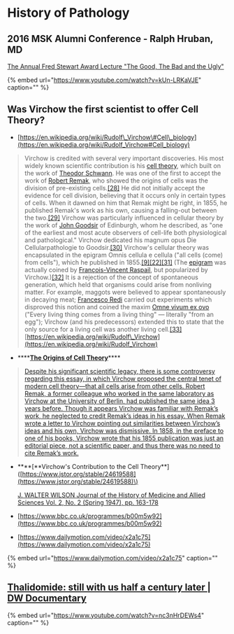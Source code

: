 # History of Pathology

## **2016 MSK Alumni Conference - Ralph Hruban, MD**

[The Annual Fred Stewart Award Lecture "The Good, The Bad and the Ugly"](https://www.youtube.com/watch?v=kUn-LRKaVJE)

{% embed url="https://www.youtube.com/watch?v=kUn-LRKaVJE" caption="" %}

## Was Virchow the first scientist to offer Cell Theory?

* [https://en.wikipedia.org/wiki/Rudolf\_Virchow\#Cell\_biology](https://en.wikipedia.org/wiki/Rudolf_Virchow#Cell_biology)

> Virchow is credited with several very important discoveries. His most widely known scientific contribution is his [cell theory](https://en.wikipedia.org/wiki/Cell_theory), which built on the work of [Theodor Schwann](https://en.wikipedia.org/wiki/Theodor_Schwann). He was one of the first to accept the work of [Robert Remak](https://en.wikipedia.org/wiki/Robert_Remak), who showed the origins of cells was the division of pre-existing cells.[\[28\]](https://en.wikipedia.org/wiki/Rudolf_Virchow#cite_note-28) He did not initially accept the evidence for cell division, believing that it occurs only in certain types of cells. When it dawned on him that Remak might be right, in 1855, he published Remak's work as his own, causing a falling-out between the two.[\[29\]](https://en.wikipedia.org/wiki/Rudolf_Virchow#cite_note-BBC-29) Virchow was particularly influenced in cellular theory by the work of [John Goodsir](https://en.wikipedia.org/wiki/John_Goodsir) of Edinburgh, whom he described, as "one of the earliest and most acute observers of cell-life both physiological and pathological." Virchow dedicated his magnum opus Die Cellularpathologie to Goodsir.[\[30\]](https://en.wikipedia.org/wiki/Rudolf_Virchow#cite_note-30) Virchow's cellular theory was encapsulated in the epigram Omnis cellula e cellula \("all cells \(come\) from cells"\), which he published in 1855.[\[9\]](https://en.wikipedia.org/wiki/Rudolf_Virchow#cite_note-kuiper-9)[\[22\]](https://en.wikipedia.org/wiki/Rudolf_Virchow#cite_note-Bagot2008-22)[\[31\]](https://en.wikipedia.org/wiki/Rudolf_Virchow#cite_note-31) \(The [epigram](https://en.wikipedia.org/wiki/Epigram) was actually coined by [François-Vincent Raspail](https://en.wikipedia.org/wiki/Fran%C3%A7ois-Vincent_Raspail), but popularized by Virchow.\)[\[32\]](https://en.wikipedia.org/wiki/Rudolf_Virchow#cite_note-pmid16810425-32) It is a rejection of the concept of spontaneous generation, which held that organisms could arise from nonliving matter. For example, maggots were believed to appear spontaneously in decaying meat; [Francesco Redi](https://en.wikipedia.org/wiki/Francesco_Redi) carried out experiments which disproved this notion and coined the maxim [Omne vivum ex ovo](https://en.wikipedia.org/wiki/Omne_vivum_ex_ovo) \("Every living thing comes from a living thing" — literally "from an egg"\); Virchow \(and his predecessors\) extended this to state that the only source for a living cell was another living cell.[\[33\]](https://en.wikipedia.org/wiki/Rudolf_Virchow#cite_note-33) [https://en.wikipedia.org/wiki/Rudolf\_Virchow](https://en.wikipedia.org/wiki/Rudolf_Virchow)

* \*\*\*\*[**The Origins of Cell Theory**](https://courses.lumenlearning.com/microbiology/chapter/foundations-of-modern-cell-theory/)\*\*\*\*

> [Despite his significant scientific legacy, there is some controversy regarding this essay, in which Virchow proposed the central tenet of modern cell theory—that all cells arise from other cells. Robert Remak, a former colleague who worked in the same laboratory as Virchow at the University of Berlin, had published the same idea 3 years before. Though it appears Virchow was familiar with Remak’s work, he neglected to credit Remak’s ideas in his essay. When Remak wrote a letter to Virchow pointing out similarities between Virchow’s ideas and his own, Virchow was dismissive. In 1858, in the preface to one of his books, Virchow wrote that his 1855 publication was just an editorial piece, not a scientific paper, and thus there was no need to cite Remak’s work.](https://courses.lumenlearning.com/microbiology/chapter/foundations-of-modern-cell-theory/)

* **\*\*\[**Virchow's Contribution to the Cell Theory\*\*\]\([https://www.jstor.org/stable/24619588](https://www.jstor.org/stable/24619588)\)

  [ J. WALTER WILSON Journal of the History of Medicine and Allied Sciences Vol. 2, No. 2 \(Spring 1947\), pp. 163-178](https://www.jstor.org/stable/24619588)

* [https://www.bbc.co.uk/programmes/b00m5w92](https://www.bbc.co.uk/programmes/b00m5w92)
* [https://www.dailymotion.com/video/x2a1c75](https://www.dailymotion.com/video/x2a1c75)

{% embed url="https://www.dailymotion.com/video/x2a1c75" caption="" %}

## [Thalidomide: still with us half a century later \| DW Documentary](https://www.youtube.com/watch?v=nc3nHrDEWs4)

{% embed url="https://www.youtube.com/watch?v=nc3nHrDEWs4" caption="" %}

